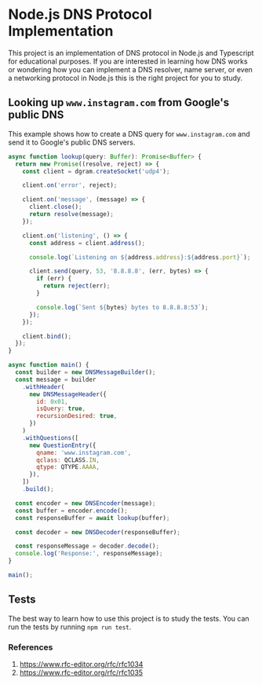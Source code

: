 # Node.js DNS Protocol Implementation

This project is an implementation of DNS protocol in Node.js and Typescript for educational purposes. If you are interested in learning how DNS works or wondering how you can implement a DNS resolver, name server, or even a networking protocol in Node.js this is the right project for you to study.

## Looking up `www.instagram.com` from Google's public DNS

This example shows how to create a DNS query for `www.instagram.com` and send it to Google's public DNS servers.

```javascript
async function lookup(query: Buffer): Promise<Buffer> {
  return new Promise((resolve, reject) => {
    const client = dgram.createSocket('udp4');

    client.on('error', reject);

    client.on('message', (message) => {
      client.close();
      return resolve(message);
    });

    client.on('listening', () => {
      const address = client.address();

      console.log(`Listening on ${address.address}:${address.port}`);

      client.send(query, 53, '8.8.8.8', (err, bytes) => {
        if (err) {
          return reject(err);
        }

        console.log(`Sent ${bytes} bytes to 8.8.8.8:53`);
      });
    });

    client.bind();
  });
}

async function main() {
  const builder = new DNSMessageBuilder();
  const message = builder
    .withHeader(
      new DNSMessageHeader({
        id: 0x01,
        isQuery: true,
        recursionDesired: true,
      })
    )
    .withQuestions([
      new QuestionEntry({
        qname: 'www.instagram.com',
        qclass: QCLASS.IN,
        qtype: QTYPE.AAAA,
      }),
    ])
    .build();

  const encoder = new DNSEncoder(message);
  const buffer = encoder.encode();
  const responseBuffer = await lookup(buffer);

  const decoder = new DNSDecoder(responseBuffer);

  const responseMessage = decoder.decode();
  console.log('Response:', responseMessage);
}

main();
```

## Tests

The best way to learn how to use this project is to study the tests. You can run the tests by running `npm run test`.

### References

1. https://www.rfc-editor.org/rfc/rfc1034
2. https://www.rfc-editor.org/rfc/rfc1035
